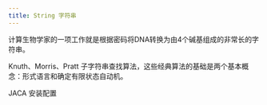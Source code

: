 ```yaml
---
title: String 字符串
---
```




计算生物学家的一项工作就是根据密码将DNA转换为由4个碱基组成的非常长的字符串。





Knuth、Morris、Pratt 子字符串查找算法，这些经典算法的基础是两个基本概念：形式语言和确定有限状态自动机。



JACA 安装配置

